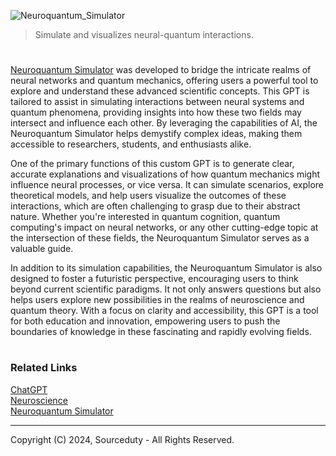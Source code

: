 ![Neuroquantum_Simulator](https://github.com/user-attachments/assets/b7061027-3d02-4424-a7f7-9e6c6322d2ad)

> Simulate and visualizes neural-quantum interactions.

#

[Neuroquantum Simulator](https://chatgpt.com/g/g-srlpn9o6e-neuroquantum-simulator) was developed to bridge the intricate realms of neural networks and quantum mechanics, offering users a powerful tool to explore and understand these advanced scientific concepts. This GPT is tailored to assist in simulating interactions between neural systems and quantum phenomena, providing insights into how these two fields may intersect and influence each other. By leveraging the capabilities of AI, the Neuroquantum Simulator helps demystify complex ideas, making them accessible to researchers, students, and enthusiasts alike.

One of the primary functions of this custom GPT is to generate clear, accurate explanations and visualizations of how quantum mechanics might influence neural processes, or vice versa. It can simulate scenarios, explore theoretical models, and help users visualize the outcomes of these interactions, which are often challenging to grasp due to their abstract nature. Whether you're interested in quantum cognition, quantum computing's impact on neural networks, or any other cutting-edge topic at the intersection of these fields, the Neuroquantum Simulator serves as a valuable guide.

In addition to its simulation capabilities, the Neuroquantum Simulator is also designed to foster a futuristic perspective, encouraging users to think beyond current scientific paradigms. It not only answers questions but also helps users explore new possibilities in the realms of neuroscience and quantum theory. With a focus on clarity and accessibility, this GPT is a tool for both education and innovation, empowering users to push the boundaries of knowledge in these fascinating and rapidly evolving fields.

#
### Related Links

[ChatGPT](https://github.com/sourceduty/ChatGPT)
<br>
[Neuroscience](https://github.com/sourceduty/Neuroscience)
<br>
[Neuroquantum Simulator](https://chatgpt.com/g/g-srlpn9o6e-neuroquantum-simulator)

***
Copyright (C) 2024, Sourceduty - All Rights Reserved.

